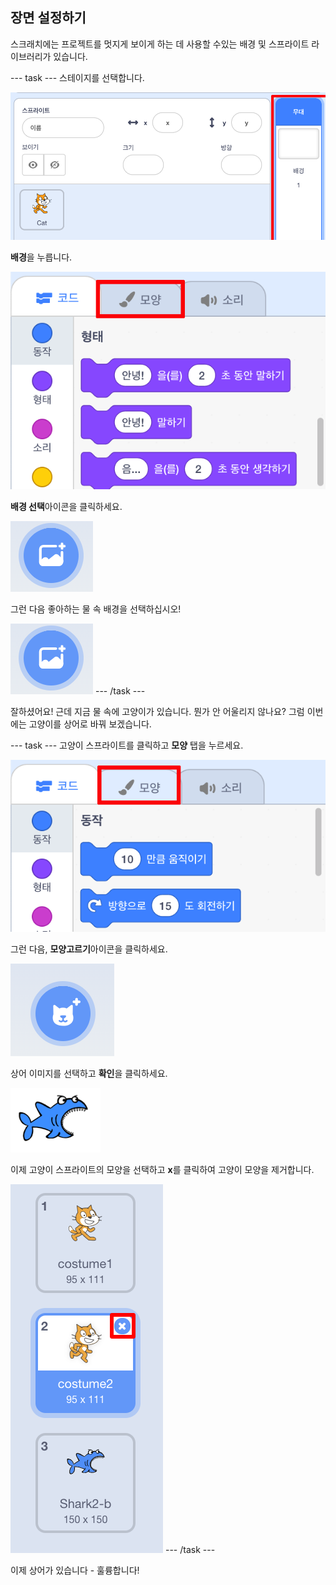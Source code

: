 ## 장면 설정하기

스크래치에는 프로젝트를 멋지게 보이게 하는 데 사용할 수있는 배경 및 스프라이트 라이브러리가 있습니다.

\--- task \--- 스테이지를 선택합니다.

![스테이지 설정](images/looksSelectStage.png)

**배경**을 누릅니다.

![배경 탭](images/looksBackdrops.png)

**배경 선택**아이콘을 클릭하세요.

![배경 선택 아이콘](images/looksChooseBg.png)

그런 다음 좋아하는 물 속 배경을 선택하십시오!

![물 속 배경](images/looksChooseBg.png) \--- /task \---

잘하셨어요! 근데 지금 물 속에 고양이가 있습니다. 뭔가 안 어울리지 않나요? 그럼 이번에는 고양이를 상어로 바꿔 보겠습니다.

\--- task \--- 고양이 스프라이트를 클릭하고 **모양** 탭을 누르세요.

![](images/cool2.png)

그런 다음, **모양고르기**아이콘을 클릭하세요.

![](images/cool3.png)

상어 이미지를 선택하고 **확인**을 클릭하세요.

![상어 모양](images/looksShark.png)

이제 고양이 스프라이트의 모양을 선택하고 **x**를 클릭하여 고양이 모양을 제거합니다.

![](images/coolDeleteCostumes.png) \--- /task \---

이제 상어가 있습니다 - 훌륭합니다!
